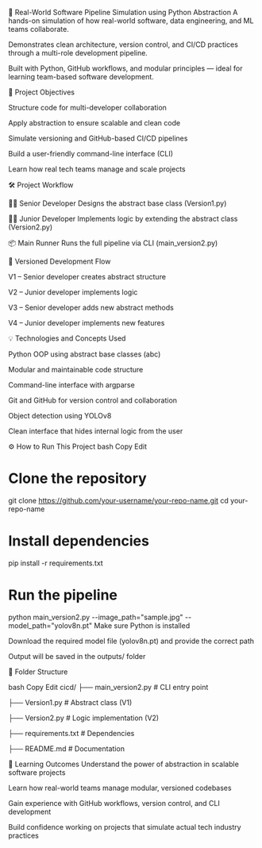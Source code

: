 🚀 Real-World Software Pipeline Simulation using Python Abstraction
A hands-on simulation of how real-world software, data engineering, and ML teams collaborate.

Demonstrates clean architecture, version control, and CI/CD practices through a multi-role development pipeline.

Built with Python, GitHub workflows, and modular principles — ideal for learning team-based software development.

🎯 Project Objectives

Structure code for multi-developer collaboration

Apply abstraction to ensure scalable and clean code

Simulate versioning and GitHub-based CI/CD pipelines

Build a user-friendly command-line interface (CLI)

Learn how real tech teams manage and scale projects

🛠️ Project Workflow

👨‍💻 Senior Developer
Designs the abstract base class (Version1.py)

👩‍💻 Junior Developer
Implements logic by extending the abstract class (Version2.py)

📦 Main Runner
Runs the full pipeline via CLI (main_version2.py)

🔁 Versioned Development Flow 

V1 – Senior developer creates abstract structure

V2 – Junior developer implements logic

V3 – Senior developer adds new abstract methods

V4 – Junior developer implements new features

💡 Technologies and Concepts Used 

Python OOP using abstract base classes (abc)

Modular and maintainable code structure

Command-line interface with argparse

Git and GitHub for version control and collaboration

Object detection using YOLOv8

Clean interface that hides internal logic from the user

⚙️ How to Run This Project
bash
Copy
Edit
# Clone the repository
git clone https://github.com/your-username/your-repo-name.git
cd your-repo-name

# Install dependencies
pip install -r requirements.txt

# Run the pipeline

python main_version2.py --image_path="sample.jpg" --model_path="yolov8n.pt"
Make sure Python is installed

Download the required model file (yolov8n.pt) and provide the correct path

Output will be saved in the outputs/ folder

📁 Folder Structure

bash
Copy
Edit
cicd/
├── main_version2.py       # CLI entry point

├── Version1.py            # Abstract class (V1)

├── Version2.py            # Logic implementation (V2)

├── requirements.txt       # Dependencies

├── README.md              # Documentation


🧠 Learning Outcomes
Understand the power of abstraction in scalable software projects

Learn how real-world teams manage modular, versioned codebases

Gain experience with GitHub workflows, version control, and CLI development

Build confidence working on projects that simulate actual tech industry practices
